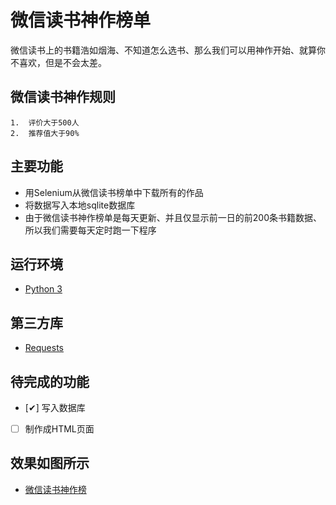 微信读书神作榜单
=================

微信读书上的书籍浩如烟海、不知道怎么选书、那么我们可以用神作开始、就算你不喜欢，但是不会太差。

## 微信读书神作规则
	1.	评价大于500人
	2.	推荐值大于90%


## 主要功能


- 用Selenium从微信读书榜单中下载所有的作品
- 将数据写入本地sqlite数据库
- 由于微信读书神作榜单是每天更新、并且仅显示前一日的前200条书籍数据、所以我们需要每天定时跑一下程序


## 运行环境

- [Python 3](https://www.python.org/)

## 第三方库

- [Requests](http://docs.python-requests.org/en/master/)


## 待完成的功能
- [✔] 写入数据库
- [ ] 制作成HTML页面

## 效果如图所示
- [微信读书神作榜](http://smarttesting.cn/weread/godly.html)
